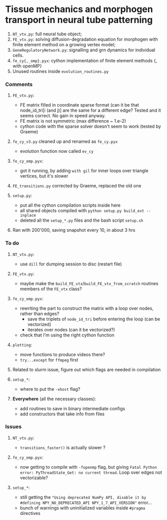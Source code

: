 # Tissue mechanics and morphogen transport in neural tube patterning

1. `NT_vtx.py`: full neural tube object;
2. `FE_vtx.py`: solving diffusion-degradation equation for morphogen with finite element method on a growing vertex model;
3. `GeneRegulatoryNetwork.py`: signalling and grn dynamics for individual cells.
4. `fe_cy{,_omp}.pyx`: cython implementation of finite element methods {, with openMP} 
5. Unused routines inside `evolution_routines.py`


### Comments

1. `FE_vtx.py`:
	- FE matrix filled in coordinate sparse format (can it be that node_id_tri[i (and j)] are the same for a different edge? Tested and it seems correct. No gain in speed anyway.
	- FE matrix is not symmetric (max difference ~ 1.e-2)
	- cython code with the sparse solver doesn't seem to work (tested by Graeme)

2. `fe_cy_v3.py` cleaned up and renamed as `fe_cy.pyx`
	- evolution function now called `ev_cy`

2. `fe_cy_omp.pyx`:
	- got it running, by adding `with gil` for inner loops over triangle vertices, but it's slower

4. `FE_transitions.py` corrected by Graeme, replaced the old one

5. `setup.py`:
	- put all the cython compilation scripts inside here
	- all shared objects compiled with `python setup.py build_ext --inplace`
	- deleted all the `setup_*.py` files and the bash script `setup.sh`

3. Ran with 200'000, saving snapshot every 10, in about 3 hrs

### To do

1. `NT_vtx.py`:
	- use `dill` for dumping session to disc (restart file)

1. `FE_vtx.py`:
	- maybe make the `build_FE_vtx`/`build_FE_vtx_from_scratch` routines members of the `FE_vtx` class?

2. `fe_cy_omp.pyx`:
	- rewriting the part to construct the matrix with a loop over nodes, rather than edges?
		- save the triplets of `node_id_tri` before entering the loop (can be vectorized)
		- iterates over nodes (can it be vectorized?)
	- check that I'm using the right cython function

3. `plotting`:
	- move functions to produce videos there?
	- `try...except` for `ffmpeg` first

4. Related to slurm issue, figure out which flags are needed in compilation

5. `setup_*`:
	- where to put the `-xhost` flag?

6. **Everywhere** (all the necessary classes):
	- add routines to save in binary intermediate configs
	- add constructors that take info from files


### Issues

1. `NT_vtx.py`:
	- `transitions_faster()` is actually slower ?

2. `fe_cy_omp.pyx`:
	- now getting to compile with `-fopenmp` flag, but giving `Fatal Python error: PyThreadState_Get: no current thread`. Loop over edges not vectorizable?

3. `setup_*`:
	- still getting the `"Using deprecated NumPy API, disable it by #defining NPY_NO_DEPRECATED_API NPY_1_7_API_VERSION"` error... 
	- bunch of warnings with uninitialized variables inside `#pragma` directives
